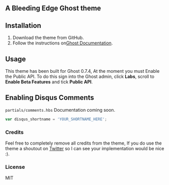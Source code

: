 ## A Bleeding Edge Ghost theme

## Installation

1. Download the theme from GitHub.
1. Follow the instructions on[Ghost Documentation](http://docs.ghost.org/usage/settings/).


## Usage

This theme has been built for Ghost 0.7.4, At the moment you must Enable the Public API. To do this sign into the Ghost admin, click **Labs**, scroll to **Enable Beta Features** and tick **Public API**.


## Enabling Disqus Comments

`partials/comments.hbs` Documentation coming soon.

```Javascript
var disqus_shortname = 'YOUR_SHORTNAME_HERE';
```


### Credits

Feel free to completely remove all credits from the theme, If you do use the theme a shoutout on [Twitter](https://twitter.com/shaunewest) so I can see your implementation would be nice :).


### License

MIT